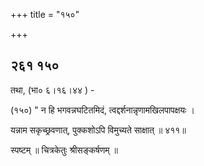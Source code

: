 +++
title = "१५०"

+++


## २६१ १५०
तथा, (भा० ६।१६।४४ ) - 

(१५०) " न हि भगवन्नघटितमिदं, त्वद्दर्शनान्नृणामखिलपापक्षयः । 

यन्नाम सकृच्छ्रवणात्, पुक्कशोऽपि विमुच्यते साक्षात् ॥ ४११॥ 

स्पष्टम् ॥ चित्रकेतुः श्रीसङ्कर्षणम् ॥ 
